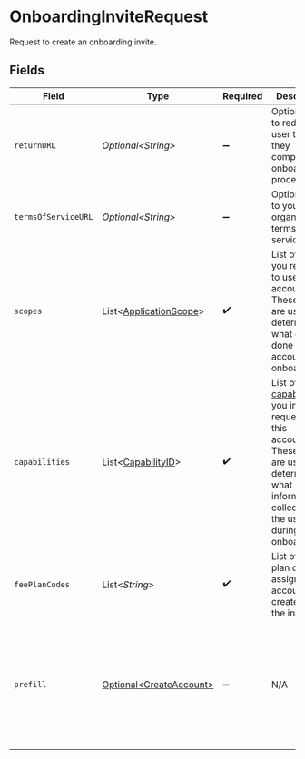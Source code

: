 # OnboardingInviteRequest

Request to create an onboarding invite.


## Fields

| Field                                                                                                                                                                                                                  | Type                                                                                                                                                                                                                   | Required                                                                                                                                                                                                               | Description                                                                                                                                                                                                            | Example                                                                                                                                                                                                                |
| ---------------------------------------------------------------------------------------------------------------------------------------------------------------------------------------------------------------------- | ---------------------------------------------------------------------------------------------------------------------------------------------------------------------------------------------------------------------- | ---------------------------------------------------------------------------------------------------------------------------------------------------------------------------------------------------------------------- | ---------------------------------------------------------------------------------------------------------------------------------------------------------------------------------------------------------------------- | ---------------------------------------------------------------------------------------------------------------------------------------------------------------------------------------------------------------------- |
| `returnURL`                                                                                                                                                                                                            | *Optional\<String>*                                                                                                                                                                                                    | :heavy_minus_sign:                                                                                                                                                                                                     | Optional URL to redirect the user to after they complete the onboarding process.                                                                                                                                       |                                                                                                                                                                                                                        |
| `termsOfServiceURL`                                                                                                                                                                                                    | *Optional\<String>*                                                                                                                                                                                                    | :heavy_minus_sign:                                                                                                                                                                                                     | Optional URL to your organization's terms of service.                                                                                                                                                                  |                                                                                                                                                                                                                        |
| `scopes`                                                                                                                                                                                                               | List\<[ApplicationScope](../../models/components/ApplicationScope.md)>                                                                                                                                                 | :heavy_check_mark:                                                                                                                                                                                                     |   List of [scopes](https://docs.moov.io/api/authentication/scopes/) you request to use on this<br/>  account. These values are used to determine what can be done with the account onboarded.                          | [<br/>"accounts.read"<br/>]                                                                                                                                                                                            |
| `capabilities`                                                                                                                                                                                                         | List\<[CapabilityID](../../models/components/CapabilityID.md)>                                                                                                                                                         | :heavy_check_mark:                                                                                                                                                                                                     |   List of [capabilities](https://docs.moov.io/guides/accounts/capabilities/) you intend to request for this<br/>  account. These values are used to determine what information to collect from the user during onboarding. | [<br/>"transfers"<br/>]                                                                                                                                                                                                |
| `feePlanCodes`                                                                                                                                                                                                         | List\<*String*>                                                                                                                                                                                                        | :heavy_check_mark:                                                                                                                                                                                                     | List of fee plan codes to assign the account created by the invitee.                                                                                                                                                   | [<br/>"merchant-direct"<br/>]                                                                                                                                                                                          |
| `prefill`                                                                                                                                                                                                              | [Optional\<CreateAccount>](../../models/components/CreateAccount.md)                                                                                                                                                   | :heavy_minus_sign:                                                                                                                                                                                                     | N/A                                                                                                                                                                                                                    | {<br/>"accountType": "business",<br/>"profile": {<br/>"business": {<br/>"legalBusinessName": "Whole Body Fitness LLC"<br/>}<br/>}<br/>}                                                                                |